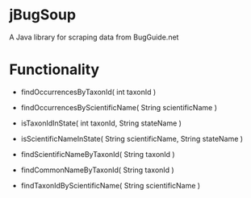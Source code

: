 # jBugSoup
A Java library for scraping data from BugGuide.net

# Functionality

* findOccurrencesByTaxonId( int taxonId )

* findOccurrencesByScientificName( String scientificName )

* isTaxonIdInState( int taxonId, String stateName )

* isScientificNameInState( String scientificName, String stateName )

* findScientificNameByTaxonId( String taxonId )

* findCommonNameByTaxonId( String taxonId )

* findTaxonIdByScientificName( String scientificName )